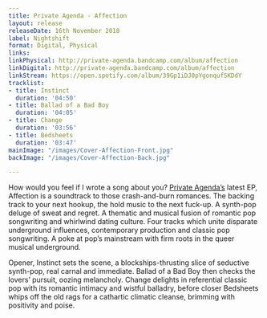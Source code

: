 ```yaml
---
title: Private Agenda - Affection
layout: release
releaseDate: 16th November 2018
label: Nightshift
format: Digital, Physical
links: 
linkPhysical: http://private-agenda.bandcamp.com/album/affection
linkDigital: http://private-agenda.bandcamp.com/album/affection
linkStream: https://open.spotify.com/album/39Gp1iDJ0pYgonqufSKDdY
tracklist:
- title: Instinct
  duration: '04:50'
- title: Ballad of a Bad Boy
  duration: '04:05'
- title: Change
  duration: '03:56'
- title: Bedsheets
  duration: '03:47'
mainImage: "/images/Cover-Affection-Front.jpg"
backImage: "/images/Cover-Affection-Back.jpg"

---
```

How would you feel if I wrote a song about you? [Private Agenda’s](https://private-agenda.com) latest EP, Affection is a soundtrack to those crash-and-burn romances. The backing track to your next hookup, the hold music to the next fuck-up. A synth-pop deluge of sweat and regret. A thematic and musical fusion of romantic pop songwriting and whirlwind dating culture. Four tracks which unite disparate underground influences, contemporary production and classic pop songwriting. A poke at pop’s mainstream with firm roots in the queer musical underground.

Opener, Instinct sets the scene, a blockships-thrusting slice of seductive synth-pop, real carnal and immediate.  Ballad of a Bad Boy then checks the lovers’ pursuit, oozing melancholy. Change delights in referential classic pop with its romantic intimacy and wistful balladry, before closer Bedsheets whips off the old rags for a cathartic climatic cleanse, brimming with positivity and poise.